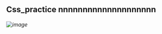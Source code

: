 ## Css_practice nnnnnnnnnnnnnnnnnnnn
###### ![image](https://github.com/user-attachments/assets/846b2cf8-bba1-47d6-b679-d74dc75951ce) 
